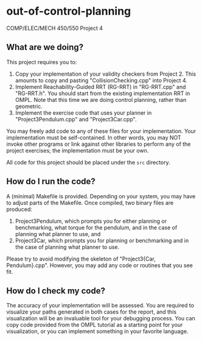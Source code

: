 # out-of-control-planning
COMP/ELEC/MECH 450/550
Project 4

What are we doing?
------------------

This project requires you to:
 1. Copy your implementation of your validity checkers from Project 2. This
 amounts to copy and pasting "CollisionChecking.cpp" into Project 4.
 2. Implement Reachability-Guided RRT (RG-RRT) in "RG-RRT.cpp" and "RG-RRT.h".
 You should start from the existing implementation RRT in OMPL. Note that this
 time we are doing control planning, rather than geometric.
 3. Implement the exercise code that uses your planner in "Project3Pendulum.cpp"
 and "Project3Car.cpp".

You may freely add code to any of these files for your implementation. Your
implementation must be self-contained. In other words, you may NOT invoke other
programs or link against other libraries to perform any of the project
exercises; the implementation must be your own.

All code for this project should be placed under the `src` directory.

How do I run the code?
----------------------

A (minimal) Makefile is provided. Depending on your system, you may have to
adjust parts of the Makefile. Once compiled, two binary files are produced:
 1. Project3Pendulum, which prompts you for either planning or benchmarking,
 what torque for the pendulum, and in the case of planning what planner to use,
 and
2. Project3Car, which prompts you for planning or benchmarking and in the case
of planning what planner to use.

Please try to avoid modifying the skeleton of "Project3{Car, Pendulum}.cpp".
However, you may add any code or routines that you see fit.

How do I check my code?
-----------------------

The accuracy of your implementation will be assessed. You are required to
visualize your paths generated in both cases for the report, and this
visualization will be an invaluable tool for your debugging process. You can
copy code provided from the OMPL tutorial as a starting point for your
visualization, or you can implement something in your favorite language.